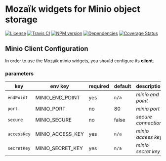 # Mozaïk widgets for Minio object storage

[![License][license-image]][license-url]
[![Travis CI][travis-image]][travis-url]
[![NPM version][npm-image]][npm-url]
[![Dependencies][gemnasium-image]][gemnasium-url]
[![Coverage Status][coverage-image]][coverage-url]

## Minio Client Configuration

In order to use the Mozaïk minio widgets, you should configure its **client**.

### parameters

key         | env key          | required | default | description
------------|------------------|----------|---------|----------------------------
`endPoint`  | MINIO_END_POINT  | yes      | `n/a`   | *minio end point*
`port`      | MINIO_PORT       | no       | 80      | *minio port*
`secure`    | MINIO_SECURE     | no       | false   | *secure connection*
`accessKey` | MINIO_ACCESS_KEY | yes      | `n/a`   | *minio access key*
`secretKey` | MINIO_SECRET_KEY | yes      | `n/a`   | *minio secret key*


[license-image]: https://img.shields.io/github/license/plouc/mozaik-ext-minio.svg?style=flat-square
[license-url]: https://github.com/plouc/mozaik-ext-minio/blob/master/LICENSE.md
[travis-image]: https://img.shields.io/travis/plouc/mozaik-ext-minio.svg?style=flat-square
[travis-url]: https://travis-ci.org/plouc/mozaik-ext-minio
[npm-image]: https://img.shields.io/npm/v/mozaik-ext-minio.svg?style=flat-square
[npm-url]: https://www.npmjs.com/package/mozaik-ext-minio
[gemnasium-image]: https://img.shields.io/gemnasium/plouc/mozaik-ext-minio.svg?style=flat-square
[gemnasium-url]: https://gemnasium.com/plouc/mozaik-ext-minio
[coverage-image]: https://img.shields.io/coveralls/plouc/mozaik-ext-minio.svg?style=flat-square
[coverage-url]: https://coveralls.io/github/plouc/mozaik-ext-minio
